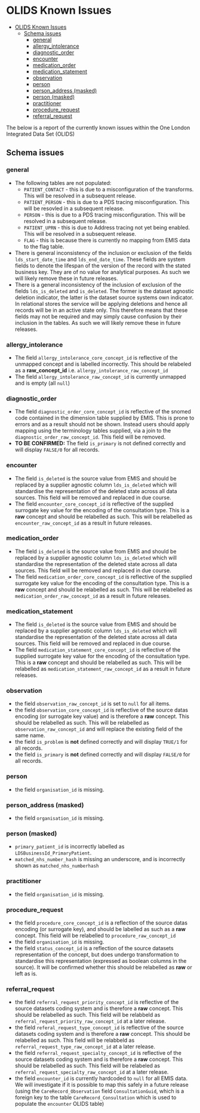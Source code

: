 # OLIDS Known Issues

- [OLIDS Known Issues](#olids-known-issues)
  - [Schema issues](#schema-issues)
    - [general](#general)
    - [allergy\_intolerance](#allergy_intolerance)
    - [diagnostic\_order](#diagnostic_order)
    - [encounter](#encounter)
    - [medication\_order](#medication_order)
    - [medication\_statement](#medication_statement)
    - [observation](#observation)
    - [person](#person)
    - [person\_address (masked)](#person_address-(masked))
    - [person (masked)](#person-(masked))
    - [practitioner](#practitioner)
    - [procedure\_request](#procedure_request)
    - [referral\_request](#referral_request)

The below is a report of the currently known issues within the One London Integrated Data Set (OLIDS)

## Schema issues

### general

- The following tables are not populated:
  - `PATIENT_CONTACT` - this is due to a misconfiguration of the transforms. This will be resolved in a subsequent release.
  - `PATIENT_PERSON` - this is due to a PDS tracing misconfiguration. This will be resovled in a subsequent release.
  - `PERSON` - this is due to a PDS tracing misconfiguration. This will be resolved in a subsequent release.
  - `PATIENT_UPRN` - this is due to Address tracing not yet being enabled. This will be resolved in a subsequent release.
  - `FLAG` - this is because there is currently no mapping from EMIS data to the flag table.
- There is general inconsistency of the inclusion or exclusion of the fields `lds_start_date_time` and `lds_end_date_time`. These fields are system fields to denote the lifespan of the version of the record with the stated business key. They are of no value for analytical purposes. As such we will likely remove these in future releases.
- There is a general inconsistency of the inclusion of exclusion of the fields `lds_is_deleted` and `is_deleted`. The former is the dataset agnostic deletion indicator, the latter is the dataset source systems own indicator. In relational stores the service will be applying deletions and hence all records will be in an active state only. This therefore means that these fields may not be required and may simply cause confusion by their inclusion in the tables. As such we will likely remove these in future releases.

### allergy_intolerance

- The field `allergy_intolerance_core_concept_id` is reflective of the unmapped concept and is labelled incorrectly. This should be relabeled as a **raw_concept_id** i.e. `allergy_intolerance_raw_concept_id`
- The field `allergy_intolerance_raw_concept_id` is currently unmapped and is empty (all `null`)

### diagnostic_order

- The field `diagnostic_order_core_concept_id` is reflective of the snomed code contained in the dimension table supplied by EMIS. This is prone to errors and as a result should not be shown. Instead users should apply mapping using the terminology tables supplied, via a join to the `diagnostic_order_raw_concept_id`. This field will be removed.
- **TO BE CONFIRMED:** The field `is_primary` is not defined correctly and will display `FALSE/0` for all records.

### encounter

- The field `is_deleted` is the source value from EMIS and should be replaced by a supplier agnostic column `lds_is_deleted` which will standardise the representation of the deleted state across all data sources. This field will be removed and replaced in due course.
- The field `encounter_core_concept_id` is reflective of the supplied surrogate key value for the encoding of the consultation type. This is a **raw** concept and should be relabelled as such. This will be relabelled as `encounter_raw_concept_id` as a result in future releases.

### medication_order

- The field `is_deleted` is the source value from EMIS and should be replaced by a supplier agnostic column `lds_is_deleted` which will standardise the representation of the deleted state across all data sources. This field will be removed and replaced in due course.
- The field `medication_order_core_concept_id` is reflective of the supplied surrogate key value for the encoding of the consultation type. This is a **raw** concept and should be relabelled as such. This will be relabelled as `medication_order_raw_concept_id` as a result in future releases.

### medication_statement

- The field `is_deleted` is the source value from EMIS and should be replaced by a supplier agnostic column `lds_is_deleted` which will standardise the representation of the deleted state across all data sources. This field will be removed and replaced in due course.
- The field `medication_statement_core_concept_id` is reflective of the supplied surrogate key value for the encoding of the consultation type. This is a **raw** concept and should be relabelled as such. This will be relabelled as `medication_statement_raw_concept_id` as a result in future releases.

### observation

- the field `observation_raw_concept_id` is set to `null` for all items.
- the field `observation_core_concept_id` is reflective of the source datas encoding (or surrogate key value) and is therefore a **raw** concept. This should be relabelled as such. This will be relabelled as `observation_raw_concept_id` and will replace the existing field of the same name.
- the field `is_problem` is **not** defined correctly and will display `TRUE/1` for all records.
- the field `is_primary` is **not** defined correctly and will display `FALSE/0` for all records.

### person

- the field `organisation_id` is missing.

### person_address (masked)

- the field `organisation_id` is missing.

### person (masked)

- `primary_patient_id` is incorrectly labelled as `LDSBusinessId_PrimaryPatient`.
- `matched_nhs_number_hash` is missing an underscore, and is incorrectly shown as `matched_nhs_numberhash`

### practitioner

- the field `organisation_id` is missing.

### procedure_request

- the field `procedure_core_concept_id` is a reflection of the source datas encoding (or surrogate key), and should be labelled as such as a **raw** concept. This field will be relabelled to `procedure_raw_concept_id`
- the field `organisation_id` is missing.
- the field `status_concept_id` is a reflection of the source datasets representation of the concept, but does undergo transformation to standardise this representation (expressed as boolean columns in the source). It will be confirmed whether this should be relabelled as **raw** or left as is.

### referral_request

- the field `referral_request_priority_concept_id` is reflective of the source datasets coding system and is therefore a **raw** concept. This should be relabelled as such. This field will be relabbeld as `referral_request_priority_raw_concept_id` at a later release.
- the field `referal_request_type_concept_id` is reflective of the source datasets coding system and is therefore a **raw** concept. This should be relabelled as such. This field will be relabbeld as `referral_request_type_raw_concept_id` at a later release.
- the field `referral_request_specialty_concept_id` is reflective of the source datasets coding system and is therefore a **raw** concept. This should be relabelled as such. This field will be relabeled as `referral_request_specialty_raw_concept_id` at a later release.
- the field `encounter_id` is currently hardcoded to `null` for all EMIS data. We will investigate if it is possible to map this safely in a future release (using the `CareRecord_Observation` field `ConsultationGuid`, which is a foreign key to the table `CareRecord_Consultation` which is used to populate the `encounter` OLIDS table)
